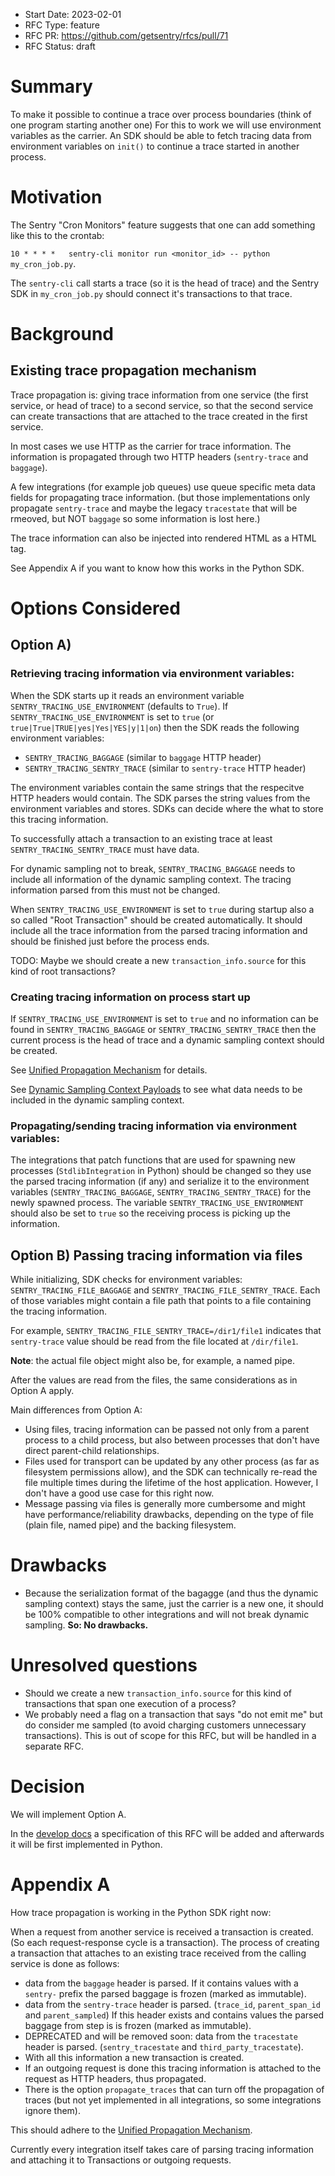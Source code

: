 - Start Date: 2023-02-01
- RFC Type: feature
- RFC PR: https://github.com/getsentry/rfcs/pull/71
- RFC Status: draft

# Summary

To make it possible to continue a trace over process boundaries (think of one program starting another one) For this to work we will use environment variables as the carrier. An SDK should be able to fetch tracing data from environment variables on `init()` to continue a trace started in another process.

# Motivation

The Sentry "Cron Monitors" feature suggests that one can add something like this to the crontab:

`10 * * * *   sentry-cli monitor run <monitor_id> -- python my_cron_job.py`.

The `sentry-cli` call starts a trace (so it is the head of trace) and the Sentry SDK in `my_cron_job.py` should connect it's transactions to that trace.

# Background

## Existing trace propagation mechanism

Trace propagation is: giving trace information from one service (the first service, or head of trace) to a second service, so that the second service can create transactions that are attached to the trace created in the first service.

In most cases we use HTTP as the carrier for trace information. The information is propagated through two HTTP headers (`sentry-trace` and `baggage`).

A few integrations (for example job queues) use queue specific meta data fields for propagating trace information. (but those implementations only propagate `sentry-trace` and maybe the legacy `tracestate` that will be rmeoved, but NOT `baggage` so some information is lost here.)

The trace information can also be injected into rendered HTML as a <meta> HTML tag.

See Appendix A if you want to know how this works in the Python SDK.

# Options Considered

## Option A)

### Retrieving tracing information via environment variables:

When the SDK starts up it reads an environment variable `SENTRY_TRACING_USE_ENVIRONMENT` (defaults to `True`).
If `SENTRY_TRACING_USE_ENVIRONMENT` is set to `true` (or `true|True|TRUE|yes|Yes|YES|y|1|on`) then the SDK reads the following environment variables:

- `SENTRY_TRACING_BAGGAGE` (similar to `baggage` HTTP header)
- `SENTRY_TRACING_SENTRY_TRACE` (similar to `sentry-trace` HTTP header)

The environment variables contain the same strings that the respecitve HTTP headers would contain.
The SDK parses the string values from the environment variables and stores. SDKs can decide where the what to store this tracing information.

To successfully attach a transaction to an existing trace at least `SENTRY_TRACING_SENTRY_TRACE` must have data.

For dynamic sampling not to break, `SENTRY_TRACING_BAGGAGE` needs to include all information of the dynamic sampling context. The tracing information parsed from this must not be changed.

When `SENTRY_TRACING_USE_ENVIRONMENT` is set to `true` during startup also a so called "Root Transaction" should be created automatically. It should include all the trace information from the parsed tracing information and should be finished just before the process ends.

TODO: Maybe we should create a new `transaction_info.source` for this kind of root transactions?

### Creating tracing information on process start up

If `SENTRY_TRACING_USE_ENVIRONMENT` is set to `true` and no information can be found in `SENTRY_TRACING_BAGGAGE` or `SENTRY_TRACING_SENTRY_TRACE` then the current process is the head of trace and a dynamic sampling context should be created.

See [Unified Propagation Mechanism](https://develop.sentry.dev/sdk/performance/dynamic-sampling-context/#unified-propagation-mechanism) for details.

See [Dynamic Sampling Context Payloads](https://develop.sentry.dev/sdk/performance/dynamic-sampling-context/#payloads) to see what data needs to be included in the dynamic sampling context.

### Propagating/sending tracing information via environment variables:

The integrations that patch functions that are used for spawning new processes (`StdlibIntegration` in Python) should be changed so they use the parsed tracing information (if any) and serialize it to the environment variables (`SENTRY_TRACING_BAGGAGE`, `SENTRY_TRACING_SENTRY_TRACE`) for the newly spawned process. The variable `SENTRY_TRACING_USE_ENVIRONMENT` should also be set to `true` so the receiving process is picking up the information.

## Option B) Passing tracing information via files

While initializing, SDK checks for environment variables: `SENTRY_TRACING_FILE_BAGGAGE` and `SENTRY_TRACING_FILE_SENTRY_TRACE`. Each of those variables might contain a file path that points to a file containing the tracing information.

For example, `SENTRY_TRACING_FILE_SENTRY_TRACE=/dir1/file1` indicates that `sentry-trace` value should be read from the file located at `/dir/file1`.

**Note**: the actual file object might also be, for example, a named pipe.

After the values are read from the files, the same considerations as in Option A apply.

Main differences from Option A:

- Using files, tracing information can be passed not only from a parent process to a child process, but also between processes that don't have direct parent-child relationships.
- Files used for transport can be updated by any other process (as far as filesystem permissions allow), and the SDK can technically re-read the file multiple times during the lifetime of the host application. However, I don't have a good use case for this right now.
- Message passing via files is generally more cumbersome and might have performance/reliability drawbacks, depending on the type of file (plain file, named pipe) and the backing filesystem.

# Drawbacks

- Because the serialization format of the bagagge (and thus the dynamic sampling context) stays the same, just the carrier is a new one, it should be 100% compatible to other integrations and will not break dynamic sampling. **So: No drawbacks.**

# Unresolved questions

- Should we create a new `transaction_info.source` for this kind of transactions that span one execution of a process?
- We probably need a flag on a transaction that says "do not emit me" but do consider me sampled (to avoid charging customers unnecessary transactions). This is out of scope for this RFC, but will be handled in a separate RFC.

# Decision

We will implement Option A.

In the [develop docs](https://develop.sentry.dev/) a specification of this RFC will be added and afterwards it will be first implemented in Python.

# Appendix A

How trace propagation is working in the Python SDK right now:

When a request from another service is received a transaction is created. (So each request-response cycle is a transaction).
The process of creating a transaction that attaches to an existing trace received from the calling service is done as follows:

- data from the `baggage` header is parsed. If it contains values with a `sentry-` prefix the parsed baggage is frozen (marked as immutable).
- data from the `sentry-trace` header is parsed. (`trace_id`, `parent_span_id` and `parent_sampled`) If this header exists and contains values the parsed baggage from step is is frozen (marked as immutable).
- DEPRECATED and will be removed soon: data from the `tracestate` header is parsed. (`sentry_tracestate` and `third_party_tracestate`).
- With all this information a new transaction is created.
- If an outgoing request is done this tracing information is attached to the request as HTTP headers, thus propagated.
- There is the option `propagate_traces` that can turn off the propagation of traces (but not yet implemented in all integrations, so some integrations ignore them).

This should adhere to the [Unified Propagation Mechanism](https://develop.sentry.dev/sdk/performance/dynamic-sampling-context/#unified-propagation-mechanism).

Currently every integration itself takes care of parsing tracing information and attaching it to Transactions or outgoing requests.
